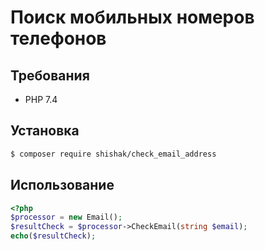 # Поиск мобильных номеров телефонов

## Требования
- PHP 7.4

## Установка
```bash
$ composer require shishak/check_email_address
```

## Использование
```php
<?php 
$processor = new Email();
$resultCheck = $processor->CheckEmail(string $email);
echo($resultCheck);
```
